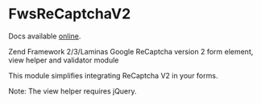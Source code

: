 FwsReCaptchaV2
============

Docs available [online](https://www.freedomwebservices.net/zend-framework/fws-recaptcha).

Zend Framework 2/3/Laminas Google ReCaptcha version 2 form element, view helper and validator module

This module simplifies integrating ReCaptcha V2 in your forms.

Note: The view helper requires jQuery.